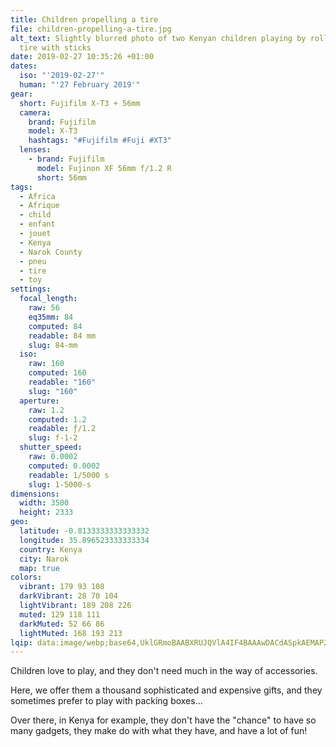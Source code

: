 ```yaml
---
title: Children propelling a tire
file: children-propelling-a-tire.jpg
alt_text: Slightly blurred photo of two Kenyan children playing by rolling a
  tire with sticks
date: 2019-02-27 10:35:26 +01:00
dates:
  iso: "'2019-02-27'"
  human: "'27 February 2019'"
gear:
  short: Fujifilm X-T3 + 56mm
  camera:
    brand: Fujifilm
    model: X-T3
    hashtags: "#Fujifilm #Fuji #XT3"
  lenses:
    - brand: Fujifilm
      model: Fujinon XF 56mm f/1.2 R
      short: 56mm
tags:
  - Africa
  - Afrique
  - child
  - enfant
  - jouet
  - Kenya
  - Narok County
  - pneu
  - tire
  - toy
settings:
  focal_length:
    raw: 56
    eq35mm: 84
    computed: 84
    readable: 84 mm
    slug: 84-mm
  iso:
    raw: 160
    computed: 160
    readable: "160"
    slug: "160"
  aperture:
    raw: 1.2
    computed: 1.2
    readable: ƒ/1.2
    slug: f-1-2
  shutter_speed:
    raw: 0.0002
    computed: 0.0002
    readable: 1/5000 s
    slug: 1-5000-s
dimensions:
  width: 3500
  height: 2333
geo:
  latitude: -0.8133333333333332
  longitude: 35.896523333333334
  country: Kenya
  city: Narok
  map: true
colors:
  vibrant: 179 93 108
  darkVibrant: 28 70 104
  lightVibrant: 189 208 226
  muted: 129 118 111
  darkMuted: 52 66 86
  lightMuted: 168 193 213
lqip: data:image/webp;base64,UklGRmoBAABXRUJQVlA4IF4BAAAwDACdASpkAEMAP2WiuVizLSYjtfYMWmAsiWVs0FuLAgAUCOCwdefP6zbi4/EOxXe7wpeYHdX0Qd/VkbM4oGSpTXnuVErNw31sK85XafBxAGsn9hhAlrg7Zc6q4d6MRu1951HtZTFgN0+AANnE0IVG3/Q2+ssxaEzTbk/GAvzH4VTjJ8KgZh6W4h4KX19ZcwbmlYBUZ5mRorNdLjfYnpKjDaqHRKkIUrXaLGN5c8YpTP1iUXF1+3OgS318pySmACsVUrWEmJdIW3Q0gM0HzB7/k/VPd2QVV3sgr/nHkLUWCSVmbmDHnV+2gIC7yBuZzb9U741vR8Sl5uEomLKFijgVDuQ8qKsHEfNEVEL6eJLYC3MHaM8YpcOCWCzVnr2O0EFUqinFcrhNnFfhnAvFZQjeOXztrXZkH4aUrd5S89bvkdsX1je0vuan0ejjfb8v2kogB5tL2MvpDB8WnFgAAA==
---
```


Children love to play, and they don't need much in the way of accessories.

Here, we offer them a thousand sophisticated and expensive gifts, and they sometimes prefer to play with packing boxes...

Over there, in Kenya for example, they don't have the "chance" to have so many gadgets, they make do with what they have, and have a lot of fun!
